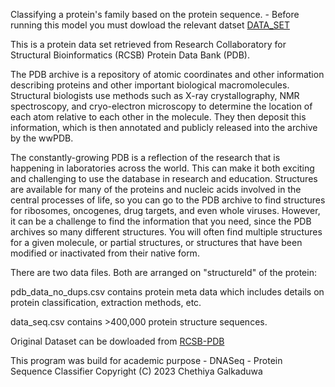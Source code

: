 Classifying a protein's family based on the protein sequence. - 
Before running this model you must dowload the relevant datset
[DATA_SET](https://drive.google.com/drive/folders/1K_3DtAUWUvlC-b20Sg3SBnvdnSlZRee0?usp=share_link)

This is a protein data set retrieved from Research Collaboratory for Structural Bioinformatics (RCSB) Protein Data Bank (PDB).

The PDB archive is a repository of atomic coordinates and other information describing proteins and other important biological macromolecules. Structural biologists use methods such as X-ray crystallography, NMR spectroscopy, and cryo-electron microscopy to determine the location of each atom relative to each other in the molecule. They then deposit this information, which is then annotated and publicly released into the archive by the wwPDB.

The constantly-growing PDB is a reflection of the research that is happening in laboratories across the world. This can make it both exciting and challenging to use the database in research and education. Structures are available for many of the proteins and nucleic acids involved in the central processes of life, so you can go to the PDB archive to find structures for ribosomes, oncogenes, drug targets, and even whole viruses. However, it can be a challenge to find the information that you need, since the PDB archives so many different structures. You will often find multiple structures for a given molecule, or partial structures, or structures that have been modified or inactivated from their native form.

There are two data files. Both are arranged on "structureId" of the protein:

pdb_data_no_dups.csv contains protein meta data which includes details on protein classification, extraction methods, etc.

data_seq.csv contains >400,000 protein structure sequences.

Original Dataset can be dowloaded from [RCSB-PDB](https://www.rcsb.org)










This program was build for academic purpose - DNASeq - Protein Sequence Classifier Copyright (C) 2023  Chethiya Galkaduwa
